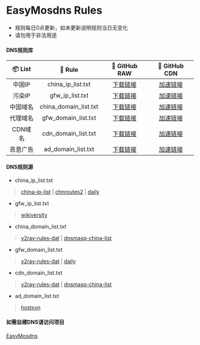 # EasyMosdns Rules
- 规则每日0点更新，如未更新说明规则当日无变化
- 请勿用于非法用途
#### DNS规则库
| 📦 List | 📃 Rule | 🔧 GitHub RAW | 🚀 GitHub CDN
|  :--:  |  :--:  |     :--:     |     :--:    |
| 中国IP | china_ip_list.txt | [下载链接](https://raw.githubusercontent.com/pmkol/easymosdns/rules/china_ip_list.txt) | [加速链接](https://fastly.jsdelivr.net/gh/pmkol/easymosdns@rules/china_ip_list.txt) |
| 污染IP | gfw_ip_list.txt | [下载链接](https://raw.githubusercontent.com/pmkol/easymosdns/rules/gfw_ip_list.txt) | [加速链接](https://fastly.jsdelivr.net/gh/pmkol/easymosdns@rules/gfw_ip_list.txt) |
| 中国域名 | china_domain_list.txt | [下载链接](https://raw.githubusercontent.com/pmkol/easymosdns/rules/china_domain_list.txt) | [加速链接](https://fastly.jsdelivr.net/gh/pmkol/easymosdns@rules/china_domain_list.txt) |
| 代理域名 | gfw_domain_list.txt | [下载链接](https://raw.githubusercontent.com/pmkol/easymosdns/rules/gfw_domain_list.txt) | [加速链接](https://fastly.jsdelivr.net/gh/pmkol/easymosdns@rules/gfw_domain_list.txt) |
| CDN域名 | cdn_domain_list.txt | [下载链接](https://raw.githubusercontent.com/pmkol/easymosdns/rules/cdn_domain_list.txt) | [加速链接](https://fastly.jsdelivr.net/gh/pmkol/easymosdns@rules/cdn_domain_list.txt) |
| 恶意广告 | ad_domain_list.txt | [下载链接](https://raw.githubusercontent.com/pmkol/easymosdns/rules/ad_domain_list.txt) | [加速链接](https://fastly.jsdelivr.net/gh/pmkol/easymosdns@rules/ad_domain_list.txt)
#### DNS规则源
- china_ip_list.txt
> [china-ip-list](https://github.com/17mon/china_ip_list) | [chnroutes2](https://github.com/misakaio/chnroutes2) | [daily](https://github.com/pexcn/daily)
- gfw_ip_list.txt
> [wikiversity](https://zh.m.wikiversity.org/zh-hans/%E9%98%B2%E7%81%AB%E9%95%BF%E5%9F%8E%E5%9F%9F%E5%90%8D%E6%9C%8D%E5%8A%A1%E5%99%A8%E7%BC%93%E5%AD%98%E6%B1%A1%E6%9F%93IP%E5%88%97%E8%A1%A8)
- china_domain_list.txt
> [v2ray-rules-dat](https://github.com/Loyalsoldier/v2ray-rules-dat/tree/release) | [dnsmasq-china-list](https://github.com/felixonmars/dnsmasq-china-list)
- gfw_domain_list.txt
> [v2ray-rules-dat](https://github.com/Loyalsoldier/v2ray-rules-dat/tree/release) | [daily](https://github.com/pexcn/daily)
- cdn_domain_list.txt
> [v2ray-rules-dat](https://github.com/Loyalsoldier/v2ray-rules-dat/tree/release) | [dnsmasq-china-list](https://github.com/felixonmars/dnsmasq-china-list)
- ad_domain_list.txt
> [hostsvn](https://github.com/bigdargon/hostsVN)
#### 如需自建DNS请访问项目
[EasyMosdns](https://github.com/pmkol/easymosdns)

